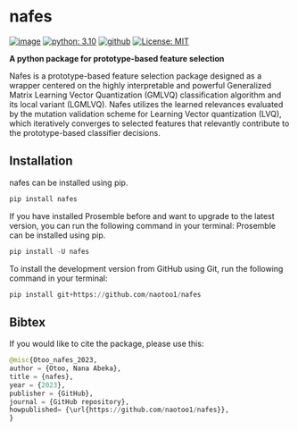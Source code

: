 # nafes


[![image](https://img.shields.io/pypi/v/nafes.svg)](https://pypi.python.org/pypi/nafes)
[![python: 3.10](https://img.shields.io/badge/python-3.10-blue.svg)](https://www.python.org/downloads/release/python-31011/)
[![github](https://img.shields.io/badge/version-0.0.2-yellow.svg)](https://github.com/naotoo1/nafes)
[![License: MIT](https://img.shields.io/badge/License-MIT-green.svg)](https://opensource.org/licenses/MIT)


**A python package for prototype-based feature selection**

Nafes is a prototype-based feature selection package designed as a wrapper centered on the highly interpretable and powerful Generalized Matrix Learning Vector Quantization (GMLVQ) classification algorithm and its local variant (LGMLVQ). Nafes utilizes the learned relevances evaluated by the mutation validation scheme for Learning Vector quantization (LVQ), which iteratively converges to selected features that relevantly contribute to the prototype-based classifier decisions. 

    

## Installation
nafes can be installed using pip.
```python
pip install nafes
```

If you have installed Prosemble before and want to upgrade to the latest version, you can run the following command in your terminal:
Prosemble can be installed using pip.
```python
pip install -U nafes
```


To install the development version from GitHub using Git, run the following command in your terminal:
```python
pip install git+https://github.com/naotoo1/nafes
```


## Bibtex
If you would like to cite the package, please use this:
```python
@misc{Otoo_nafes_2023,
author = {Otoo, Nana Abeka},
title = {nafes},
year = {2023},
publisher = {GitHub},
journal = {GitHub repository},
howpublished= {\url{https://github.com/naotoo1/nafes}},
}
```

